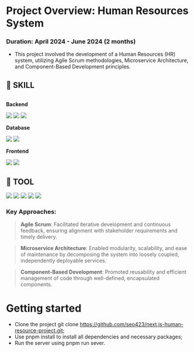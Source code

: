 # Project Overview: Human Resources System
### Duration: April 2024 - June 2024 (2 months)

* This project involved the development of a Human Resources (HR) system, utilizing Agile Scrum methodologies, Microservice Architecture, and Component-Based Development principles.

## 🔨 SKILL
<div style="display:flex; flex-direction:column; align-items:flex-start;">
    <!-- Backend -->
    <p><strong>Backend</strong></p>
    <div>
        <img src="https://img.shields.io/badge/Java-007396?style=for-the-badge&logo=Java&logoColor=white"> 
        <img src="https://img.shields.io/badge/MyBatis-000000?style=for-the-badge&logo=MyBatis&logoColor=white">
        <img src="https://img.shields.io/badge/Jpa-000000?style=for-the-badge&logo=MyBatis&logoColor=white">
    </div>
    <!-- Database -->
    <p><strong>Database</strong></p>
    <div>
        <img src="https://img.shields.io/badge/oracle-F80000?style=for-the-badge&logo=Oracle&logoColor=white">
        <img src="https://img.shields.io/badge/PL/SQL-F80000?style=for-the-badge&logo=PL/SQL&logoColor=white"> 
    </div>
    <!-- Frontend -->
    <p><strong>Frontend</strong></p>
    <div>
        <img src="https://img.shields.io/badge/typescript-3178C6?style=flat-square&logo=TypeScript&logoColor=white">
        <img src="https://img.shields.io/badge/Next.js-000000?style=flat&logo=CSS3&logoColor=white" />
    </div>
</div>

## 🔨 TOOL
<div style="display:flex; flex-direction:column; align-items:flex-start;">
    <div>
        <img src="https://img.shields.io/badge/visualstudiocode-007ACC?style=for-the-badge&logo=visualstudiocode&logoColor=white"> 
        <img src="https://img.shields.io/badge/intellijidea-000000?style=for-the-badge&logo=intellijidea&logoColor=white"> 
        <img src="https://img.shields.io/badge/github-181717?style=for-the-badge&logo=github&logoColor=white"> 
        <img src="https://img.shields.io/badge/notion-000000?style=for-the-badge&logo=notion&logoColor=white"> 
        <img src="https://img.shields.io/badge/microsoftexcel-217346?style=for-the-badge&logo=microsoftexcel&logoColor=white"> 
    </div>
</div>

### Key Approaches:

> **Agile Scrum**: Facilitated iterative development and continuous feedback, ensuring alignment with stakeholder requirements and timely delivery.

> **Microservice Architecture**: Enabled modularity, scalability, and ease of maintenance by decomposing the system into loosely coupled, independently deployable services.

> **Component-Based Development**: Promoted reusability and efficient management of code through well-defined, encapsulated components.


# Getting started
* Clone the project git clone https://github.com/seo423/next.js-human-resource-project.git;
* Use pnpm install to install all dependencies and necessary packages;
* Run the server using pnpm run sever.
